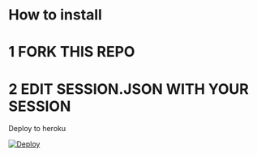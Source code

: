 #  How to install 
# 1 FORK THIS REPO 
# 2 EDIT SESSION.JSON WITH YOUR SESSION 



 Deploy to heroku 

[![Deploy](https://www.herokucdn.com/deploy/button.svg)](https://heroku.com/deploy?template=https://github.com/Abhishekvao78/lasabotv1/)
